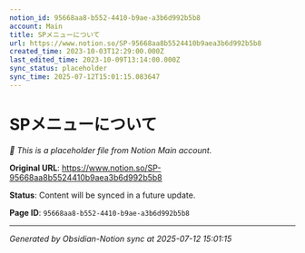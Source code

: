 ```yaml
---
notion_id: 95668aa8-b552-4410-b9ae-a3b6d992b5b8
account: Main
title: SPメニューについて
url: https://www.notion.so/SP-95668aa8b5524410b9aea3b6d992b5b8
created_time: 2023-10-03T12:29:00.000Z
last_edited_time: 2023-10-09T13:14:00.000Z
sync_status: placeholder
sync_time: 2025-07-12T15:01:15.083647
---
```


# SPメニューについて

*🔄 This is a placeholder file from Notion Main account.*

**Original URL**: https://www.notion.so/SP-95668aa8b5524410b9aea3b6d992b5b8

**Status**: Content will be synced in a future update.

**Page ID**: `95668aa8-b552-4410-b9ae-a3b6d992b5b8`

---

*Generated by Obsidian-Notion sync at 2025-07-12 15:01:15*
